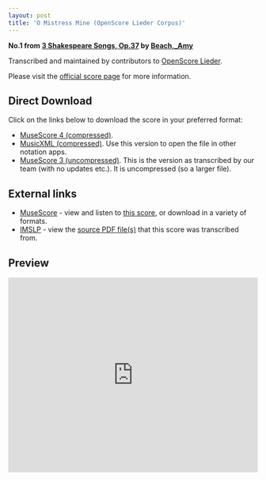 ```yaml
---
layout: post
title: 'O Mistress Mine (OpenScore Lieder Corpus)'
---
```


__No.1 from [3 Shakespeare Songs, Op.37](https://fourscoreandmore.org/openscore/lieder/Beach%2C_Amy/3_Shakespeare_Songs%2C_Op.37/) by [Beach,_Amy](https://fourscoreandmore.org/openscore/lieder/Beach%2C_Amy)__

Transcribed and maintained by contributors to [OpenScore Lieder].

Please visit the [official score page] for more information.

[official score page]: https://musescore.com/openscore-lieder-corpus/scores/6564424
[OpenScore Lieder]: https://musescore.com/openscore-lieder-corpus

## Direct Download

Click on the links below to download the score in your preferred format:
- [MuseScore 4 (compressed)](https://fourscoreandmore.org/openscore/lieder/Beach%2C_Amy/3_Shakespeare_Songs%2C_Op.37/1_O_Mistress_Mine.mscz).
- [MusicXML (compressed)](https://fourscoreandmore.org/openscore/lieder/Beach%2C_Amy/3_Shakespeare_Songs%2C_Op.37/1_O_Mistress_Mine.mxl). Use this version to open the file in other notation apps.
- [MuseScore 3 (uncompressed)](https://raw.githubusercontent.com/OpenScore/Lieder/refs/heads/main/scores/Beach%2C_Amy/3_Shakespeare_Songs%2C_Op.37/1_O_Mistress_Mine/lc6564424.mscx). This is the version as transcribed by our team (with no updates etc.). It is uncompressed (so a larger file).

## External links

- [MuseScore] - view and listen to [this score][MuseScore], or download in a variety of formats.
- [IMSLP] - view the [source PDF file(s)][IMSLP] that this score was transcribed from.

[MuseScore]: https://musescore.com/score/6564424
[IMSLP]: https://imslp.org/wiki/Special:ReverseLookup/637440

## Preview

<iframe width="100%" height="394" src="https://musescore.com/openscore-lieder-corpus/scores/6564424/embed" frameborder="0" allowfullscreen allow="autoplay; fullscreen"></iframe>

